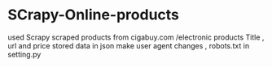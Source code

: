# SCrapy-Online-products
used Scrapy
scraped products from cigabuy.com /electronic products 
Title , url and price 
stored data in json 
make user agent changes , robots.txt in setting.py
